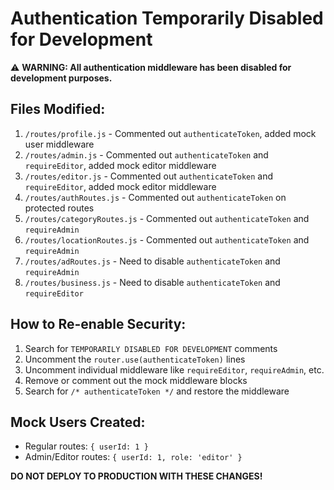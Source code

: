 # Authentication Temporarily Disabled for Development

⚠️ **WARNING: All authentication middleware has been disabled for development purposes.**

## Files Modified:

1. `/routes/profile.js` - Commented out `authenticateToken`, added mock user middleware
2. `/routes/admin.js` - Commented out `authenticateToken` and `requireEditor`, added mock editor middleware
3. `/routes/editor.js` - Commented out `authenticateToken` and `requireEditor`, added mock editor middleware
4. `/routes/authRoutes.js` - Commented out `authenticateToken` on protected routes
5. `/routes/categoryRoutes.js` - Commented out `authenticateToken` and `requireAdmin`
6. `/routes/locationRoutes.js` - Commented out `authenticateToken` and `requireAdmin`
7. `/routes/adRoutes.js` - Need to disable `authenticateToken` and `requireAdmin`
8. `/routes/business.js` - Need to disable `authenticateToken` and `requireEditor`

## How to Re-enable Security:

1. Search for `TEMPORARILY DISABLED FOR DEVELOPMENT` comments
2. Uncomment the `router.use(authenticateToken)` lines
3. Uncomment individual middleware like `requireEditor`, `requireAdmin`, etc.
4. Remove or comment out the mock middleware blocks
5. Search for `/* authenticateToken */` and restore the middleware

## Mock Users Created:

- Regular routes: `{ userId: 1 }`
- Admin/Editor routes: `{ userId: 1, role: 'editor' }`

**DO NOT DEPLOY TO PRODUCTION WITH THESE CHANGES!**
